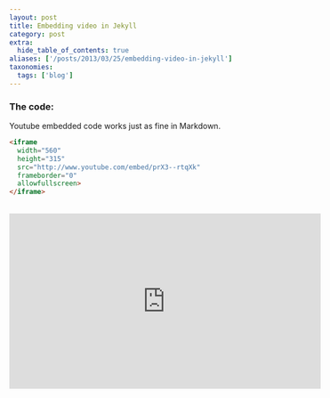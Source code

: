 ```yaml
---
layout: post
title: Embedding video in Jekyll
category: post
extra:
  hide_table_of_contents: true
aliases: ['/posts/2013/03/25/embedding-video-in-jekyll']
taxonomies:
  tags: ['blog']
---
```


### The code:
Youtube embedded code works just as fine in Markdown.<br>

```html
<iframe
  width="560"
  height="315"
  src="http://www.youtube.com/embed/prX3--rtqXk"
  frameborder="0"
  allowfullscreen>
</iframe>
```

<br>

<iframe
  width="560"
  height="315"
  src="http://www.youtube.com/embed/prX3--rtqXk"
  frameborder="0"
  allowfullscreen>
</iframe><br>

